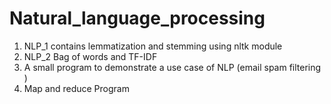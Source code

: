 # Natural_language_processing

1) NLP_1 contains lemmatization and stemming using nltk module</br>
2) NLP_2 Bag of words and TF-IDF</br>
3) A small program to demonstrate a use case of NLP (email spam filtering )</br>
4) Map and reduce Program</br>
